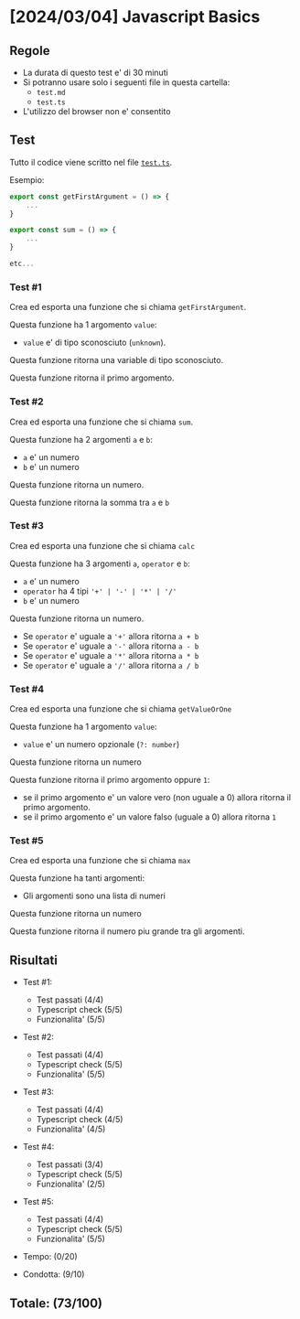 # [2024/03/04] Javascript Basics

## Regole

- La durata di questo test e' di 30 minuti
- Si potranno usare solo i seguenti file in questa cartella:
    - `test.md`
    - `test.ts`
- L'utilizzo del browser non e' consentito


## Test

Tutto il codice viene scritto nel file [`test.ts`](test.ts).

Esempio:

```ts
export const getFirstArgument = () => {
    ...
}

export const sum = () => {
    ...
}

etc...
```

### Test #1

Crea ed esporta una funzione che si chiama `getFirstArgument`.

Questa funzione ha 1 argomento `value`:
- `value` e' di tipo sconosciuto (`unknown`).

Questa funzione ritorna una variable di tipo sconosciuto.

Questa funzione ritorna il primo argomento.

### Test #2

Crea ed esporta una funzione che si chiama `sum`.

Questa funzione ha 2 argomenti `a` e `b`:
- `a` e' un numero
- `b` e' un numero

Questa funzione ritorna un numero.

Questa funzione ritorna la somma tra `a` e `b`

### Test #3

Crea ed esporta una funzione che si chiama `calc`

Questa funzione ha 3 argomenti `a`, `operator` e `b`:
- `a` e' un numero
- `operator` ha 4 tipi `'+' | '-' | '*' | '/'`
- `b` e' un numero

Questa funzione ritorna un numero.

- Se `operator` e' uguale a `'+'` allora ritorna `a + b`
- Se `operator` e' uguale a `'-'` allora ritorna `a - b`
- Se `operator` e' uguale a `'*'` allora ritorna `a * b`
- Se `operator` e' uguale a `'/'` allora ritorna `a / b`

### Test #4

Crea ed esporta una funzione che si chiama `getValueOrOne`

Questa funzione ha 1 argomento `value`:
- `value` e' un numero opzionale (`?: number`)

Questa funzione ritorna un numero 

Questa funzione ritorna il primo argomento oppure `1`:
- se il primo argomento e' un valore vero (non uguale a 0) allora ritorna il primo argomento.
- se il primo argomento e' un valore falso (uguale a 0) allora ritorna `1`

### Test #5

Crea ed esporta una funzione che si chiama `max`

Questa funzione ha tanti argomenti:

- Gli argomenti sono una lista di numeri

Questa funzione ritorna un numero

Questa funzione ritorna il numero piu grande tra gli argomenti.

## Risultati

- Test #1:
    - Test passati (4/4)
    - Typescript check (5/5)
    - Funzionalita' (5/5)
- Test #2:
    - Test passati (4/4)
    - Typescript check (5/5)
    - Funzionalita' (5/5)
- Test #3:
    - Test passati (4/4)
    - Typescript check (4/5)
    - Funzionalita' (4/5)
- Test #4:
    - Test passati (3/4)
    - Typescript check (5/5)
    - Funzionalita' (2/5)
- Test #5:
    - Test passati (4/4)
    - Typescript check (5/5)
    - Funzionalita' (5/5)

- Tempo: (0/20)

- Condotta: (9/10)

## Totale: (73/100)